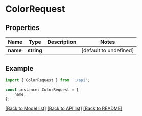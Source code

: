 # ColorRequest


## Properties

Name | Type | Description | Notes
------------ | ------------- | ------------- | -------------
**name** | **string** |  | [default to undefined]

## Example

```typescript
import { ColorRequest } from './api';

const instance: ColorRequest = {
    name,
};
```

[[Back to Model list]](../README.md#documentation-for-models) [[Back to API list]](../README.md#documentation-for-api-endpoints) [[Back to README]](../README.md)
